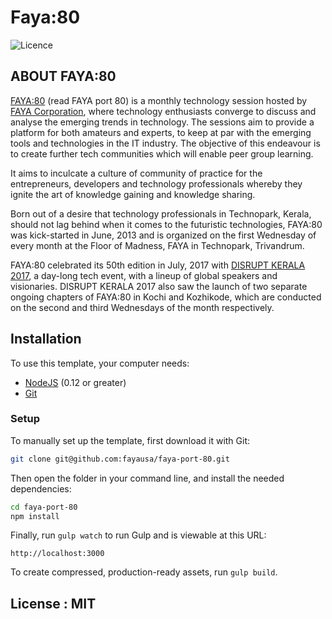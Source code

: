 # Faya:80

![Licence](https://img.shields.io/dub/l/vibe-d.svg)

## ABOUT FAYA:80

[FAYA:80](https://www.fayaport80.com/) (read FAYA port 80) is a monthly technology session hosted by [FAYA Corporation](http://fayausa.com/), where technology enthusiasts converge to discuss and analyse the emerging trends in technology. The sessions aim to provide a platform for both amateurs and experts, to keep at par with the emerging tools and technologies in the IT industry. The objective of this endeavour is to create further tech communities which will enable peer group learning.

It aims to inculcate a culture of community of practice for the entrepreneurs, developers and technology professionals whereby they ignite the art of knowledge gaining and knowledge sharing.

Born out of a desire that technology professionals in Technopark, Kerala, should not lag behind when it comes to the futuristic technologies, FAYA:80 was kick-started in June, 2013 and is organized on the first Wednesday of every month at the Floor of Madness, FAYA in Technopark, Trivandrum.

FAYA:80 celebrated its 50th edition in July, 2017 with [DISRUPT KERALA 2017](https://www.fayaport80.com/dk17.html), a day-long tech event, with a lineup of global speakers and visionaries. DISRUPT KERALA 2017 also saw the launch of two separate ongoing chapters of FAYA:80 in Kochi and Kozhikode, which are conducted on the second and third Wednesdays of the month respectively.

## Installation

To use this template, your computer needs:

- [NodeJS](https://nodejs.org/en/) (0.12 or greater)
- [Git](https://git-scm.com/)


### Setup

To manually set up the template, first download it with Git:

```bash
git clone git@github.com:fayausa/faya-port-80.git
```

Then open the folder in your command line, and install the needed dependencies:

```bash
cd faya-port-80
npm install
```

Finally, run `gulp watch` to run Gulp and is viewable at this URL:

```
http://localhost:3000
```

To create compressed, production-ready assets, run `gulp build`.

## License : MIT